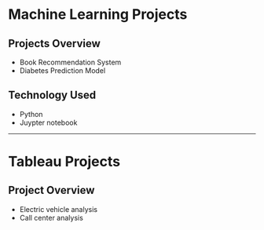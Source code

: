 # Machine Learning Projects

## Projects Overview
- Book Recommendation System
- Diabetes Prediction Model

## Technology Used
- Python
- Juypter notebook
---------------------------------------------------
# Tableau Projects

## Project Overview
- Electric vehicle analysis
- Call center analysis

